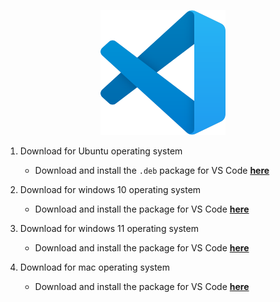 <!-- markdownlint-disable -->
<p align="center">
  <img src="../Assets/vscode.svg">
</p>


1. Download for Ubuntu operating system
    - Download and install the `.deb` package for VS Code **[here](https://code.visualstudio.com/)**






2. Download for windows 10 operating system
    - Download and install the package for VS Code **[here](https://code.visualstudio.com/)**






3. Download for windows 11 operating system
    - Download and install the package for VS Code **[here](https://code.visualstudio.com/)**

































4. Download for mac operating system
    - Download and install the package for VS Code **[here](https://code.visualstudio.com/)**


